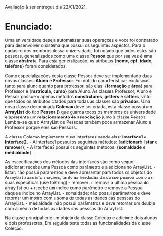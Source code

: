 Avaliação à ser entregue dia 22/01/2021.

# Enunciado:

Uma universidade deseja automatizar suas operações e você foi contratado para
desenvolver o sistema que possui os seguintes aspectos. Para o cadastro dos
membros dessa universidade, foi notado que todos estes são pessoas,
generalizados como uma classe **Pessoa** que por sua vez é uma classe
**abstrata**. Para esta generalização, os atributos {**nome**, **cpf**,
**idade**, **telefone**} foram considerados.

Como especializações desta classe Pessoa deve ser implementado duas novas
classes: **Aluno** e **Professor**. Foi notado características exclusivas tanto
para aluno quanto para professor, são elas: {**formação** e **área**} para
Professor e {**matrícula**, **curso**} para Aluno. As classes Professor, Aluno e
Pessoa possuem apenas métodos **construtores**, **getters** e **setters**, visto
que todos os atributos citados para todas as classes são **privados**. Uma nova
classe denominada **Colecao** deve ser criada, esta classe possui um
**ArrayList** do tipo **Pessoa (<Pessoa>)** que guarda todos os membros da
universidade e apresenta um **relacionamento de associação** junto à classe
Pessoa. Lembre-se que o ArrayList de Pessoas também pode armazenar Aluno e
Professor porque eles são Pessoas.

A classe Colecao implementa duas interfaces sendo elas: **Interface1** e
**Interface2.**
	- A Interface1 possui os seguintes métodos: {**adicionar**h **listar** e
	**remover**};
	- A Interface2 possui os seguintes métodos: {**somaIdade** e
	**mediaIdade**}.

As especificações dos métodos das interfaces são como segue:
	- adicionar: recebe uma Pessoa como parâmetro e a adiciona no ArrayList.
	- listar: não possui parâmetros e deve apresentar para todos os objetos
	do ArrayList suas informações, tanto as herdadas da classe pessoa como
	as suas específicas (use toString)
	- remover:
		+ remove a última pessoa do array list ou
		+ recebe um índice como parâmetro e remove a Pessoa daquele
		índice no ArrayList.
	- somaidade: não possui parâmetros e deve retornar um inteiro com a soma
	de todas as idades das pessoas do ArrayList.
	- mediaIdade: não possui parâmetros e deve retornar um double com a
	média de todas as idades das pessoas do ArrayList.

Na classe principal crie um objeto da classe Colecao e adicione dois alunos e
dois professores. Em seguida teste todas as funcionalidades da classe Coleção.

